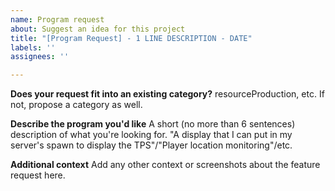 ```yaml
---
name: Program request
about: Suggest an idea for this project
title: "[Program Request] - 1 LINE DESCRIPTION - DATE"
labels: ''
assignees: ''

---
```


**Does your request fit into an existing category?**
resourceProduction, etc. 
If not, propose a category as well.

**Describe the program you'd like**
A short (no more than 6 sentences) description of what you're looking for. "A display that I can put in my server's spawn to display the TPS"/"Player location monitoring"/etc.

**Additional context**
Add any other context or screenshots about the feature request here.
